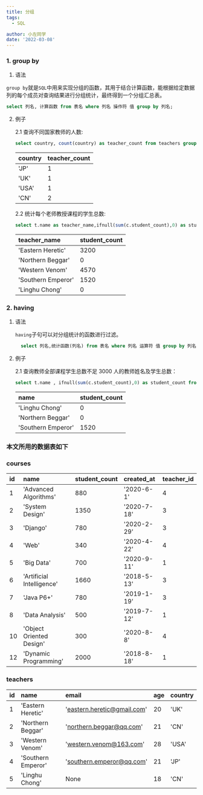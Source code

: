 ```yaml
---
title: 分组
tags:
  - SQL

author: 小左同学
date: '2022-03-08'
---
```


### 1. group by

1. 语法

`group by`就是`SQL`中用来实现分组的函数，其用于结合计算函数，能根据给定数据列的每个成员对查询结果进行分组统计，最终得到一个分组汇总表。

```sql
select 列名, 计算函数 from 表名 where 列名 操作符 值 group by 列名;
```

2. 例子

   2.1 查询不同国家教师的人数:

   ```sql
   select country, count(country) as teacher_count from teachers group by country order by teacher_count,country;
   ```

   | country | teacher_count |
   | :------ | :------------ |
   | 'JP'    | 1             |
   | 'UK'    | 1             |
   | 'USA'   | 1             |
   | 'CN'    | 2             |

   2.2 统计每个老师教授课程的学生总数:

   ```sql
   select t.name as teacher_name,ifnull(sum(c.student_count),0) as student_count from courses c right join teachers t on c.teacher_id = t.id group by t.id;
   ```

   | teacher_name       | student_count |
   | :----------------- | :------------ |
   | 'Eastern Heretic'  | 3200          |
   | 'Northern Beggar'  | 0             |
   | 'Western Venom'    | 4570          |
   | 'Southern Emperor' | 1520          |
   | 'Linghu Chong'     | 0             |

### 2. having

1. 语法

   `having`子句可以对分组统计的函数进行过滤。

   ```sql
     select 列名,统计函数(列名) from 表名 where 列名 运算符 值 group by 列名 having 统计函数(列名) 运算符 值;
   ```

2. 例子

   2.1 查询教师全部课程学生总数不足 3000 人的教师姓名及学生总数：

   ```sql
   select t.name , ifnull(sum(c.student_count),0) as student_count from courese c right join teachers t on c.teacher_id = t.id group by t.id having student_count <3000 order by student_count,name;
   ```

   | name               | student_count |
   | :----------------- | :------------ |
   | 'Linghu Chong'     | 0             |
   | 'Northern Beggar'  | 0             |
   | 'Southern Emperor' | 1520          |


### 本文所用的数据表如下

### courses

| id  | name                      | student_count | created_at  | teacher_id |
| :-- | :------------------------ | :------------ | :---------- | :--------- |
| 1   | 'Advanced Algorithms'     | 880           | '2020-6-1'  | 4          |
| 2   | 'System Design'           | 1350          | '2020-7-18' | 3          |
| 3   | 'Django'                  | 780           | '2020-2-29' | 3          |
| 4   | 'Web'                     | 340           | '2020-4-22' | 4          |
| 5   | 'Big Data'                | 700           | '2020-9-11' | 1          |
| 6   | 'Artificial Intelligence' | 1660          | '2018-5-13' | 3          |
| 7   | 'Java P6+'                | 780           | '2019-1-19' | 3          |
| 8   | 'Data Analysis'           | 500           | '2019-7-12' | 1          |
| 10  | 'Object Oriented Design'  | 300           | '2020-8-8'  | 4          |
| 12  | 'Dynamic Programming'     | 2000          | '2018-8-18' | 1          |

### teachers

| id  | name               | email                       | age | country |
| :-- | :----------------- | :-------------------------- | :-- | :------ |
| 1   | 'Eastern Heretic'  | 'eastern.heretic@gmail.com' | 20  | 'UK'    |
| 2   | 'Northern Beggar'  | 'northern.beggar@qq.com'    | 21  | 'CN'    |
| 3   | 'Western Venom'    | 'western.venom@163.com'     | 28  | 'USA'   |
| 4   | 'Southern Emperor' | 'southern.emperor@qq.com'   | 21  | 'JP'    |
| 5   | 'Linghu Chong'     | None                        | 18  | 'CN'    |
